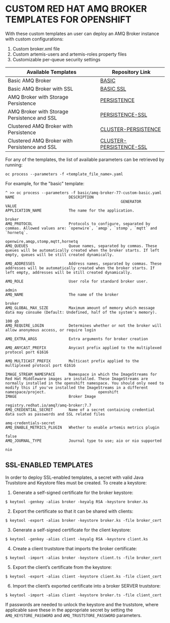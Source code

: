 # CUSTOM RED HAT AMQ BROKER TEMPLATES FOR OPENSHIFT

With these custom templates an user can deploy an AMQ Broker instance with custom configurations:

1. Custom broker.xml file
2. Custom artemis-users and artemis-roles property files
3. Customizable per-queue security settings

Available Templates | Repository Link
------------------- | ---------------
Basic AMQ Broker | [BASIC](https://github.com/mcaimi/amq-custom-templates-openshift/tree/master/basic)
Basic AMQ Broker with SSL | [BASIC SSL](https://github.com/mcaimi/amq-custom-templates-openshift/tree/master/ssl)
AMQ Broker with Storage Persistence | [PERSISTENCE](https://github.com/mcaimi/amq-custom-templates-openshift/tree/master/persistence)
AMQ Broker with Storage Persistence and SSL | [PERSISTENCE-SSL](https://github.com/mcaimi/amq-custom-templates-openshift/tree/master/persistence-ssl)
Clustered AMQ Broker with Persistence | [CLUSTER-PERSISTENCE](https://github.com/mcaimi/amq-custom-templates-openshift/tree/master/cluster-persistence)
Clustered AMQ Broker with Persistence and SSL | [CLUSTER-PERSISTENCE-SSL](https://github.com/mcaimi/amq-custom-templates-openshift/tree/master/cluster-persistence-ssl)

For any of the templates, the list of available parameters can be retrieved by running:

```
oc process --parameters -f <template_file_name>.yaml
```

For example, for the "basic" template:

```
^ >> oc process --parameters -f basic/amq-broker-77-custom-basic.yaml
NAME                        DESCRIPTION
                                                   GENERATOR           VALUE
APPLICATION_NAME            The name for the application.
                                                                       broker
AMQ_PROTOCOL                Protocols to configure, separated by commas. Allowed values are: `openwire`, `amqp`, `stomp`, `mqtt` and `hornetq`.
                                                                       openwire,amqp,stomp,mqtt,hornetq
AMQ_QUEUES                  Queue names, separated by commas. These queues will be automatically created when the broker starts. If left empty, queues will be still created dynamically.

AMQ_ADDRESSES               Address names, separated by commas. These addresses will be automatically created when the broker starts. If left empty, addresses will be still created dynamically.

AMQ_ROLE                    User role for standard broker user.
                                                                       admin
AMQ_NAME                    The name of the broker
                                                                       broker
AMQ_GLOBAL_MAX_SIZE         Maximum amount of memory which message data may consume (Default: Undefined, half of the system's memory).
                                                                       100 gb
AMQ_REQUIRE_LOGIN           Determines whether or not the broker will allow anonymous access, or require login

AMQ_EXTRA_ARGS              Extra arguments for broker creation

AMQ_ANYCAST_PREFIX          Anycast prefix applied to the multiplexed protocol port 61616

AMQ_MULTICAST_PREFIX        Multicast prefix applied to the multiplexed protocol port 61616

IMAGE_STREAM_NAMESPACE      Namespace in which the ImageStreams for Red Hat Middleware images are installed. These ImageStreams are normally installed in the openshift namespace. You should only need to modify this if you've installed the ImageStreams in a different namespace/project.                       openshift
IMAGE                       Broker Image
                                                                       registry.redhat.io/amq7/amq-broker:7.7
AMQ_CREDENTIAL_SECRET       Name of a secret containing credential data such as passwords and SSL related files
                                                                       amq-credentials-secret
AMQ_ENABLE_METRICS_PLUGIN   Whether to enable artemis metrics plugin
                                                                       false
AMQ_JOURNAL_TYPE            Journal type to use; aio or nio supported
                                                                       nio
```

## SSL-ENABLED TEMPLATES

In order to deploy SSL-enabled templates, a secret with valid Java Truststore and Keystore files must be created.
To create a keystore:

1. Generate a self-signed certificate for the broker keystore:
```
$ keytool -genkey -alias broker -keyalg RSA -keystore broker.ks
```

2. Export the certificate so that it can be shared with clients:
```
$ keytool -export -alias broker -keystore broker.ks -file broker_cert
```

3. Generate a self-signed certificate for the client keystore:
```
$ keytool -genkey -alias client -keyalg RSA -keystore client.ks
```

4. Create a client truststore that imports the broker certificate:
```
$ keytool -import -alias broker -keystore client.ts -file broker_cert
```

5. Export the client’s certificate from the keystore:
```
$ keytool -export -alias client -keystore client.ks -file client_cert
```

6. Import the client’s exported certificate into a broker SERVER truststore:
```
$ keytool -import -alias client -keystore broker.ts -file client_cert
```

If passwords are needed to unlock the keystore and the truststore, where applicable save these in the appropriate secret by setting the `AMQ_KEYSTORE_PASSWORD` and `AMQ_TRUSTSTORE_PASSWORD` parameters.
